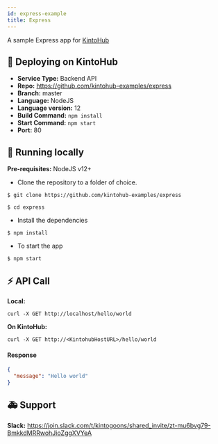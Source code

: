 ```yaml
---
id: express-example
title: Express
---
```


A sample Express app for [KintoHub](https://kintohub.com)

## :rocket: Deploying on KintoHub

- **Service Type:** Backend API
- **Repo:** https://github.com/kintohub-examples/express
- **Branch:** master
- **Language:** NodeJS
- **Language version:** 12
- **Build Command:** `npm install`
- **Start Command:** `npm start`
- **Port:** 80

## :hammer: Running locally

**Pre-requisites:** NodeJS v12+

- Clone the repository to a folder of choice.

```
$ git clone https://github.com/kintohub-examples/express

$ cd express
```

- Install the dependencies

```
$ npm install
```

- To start the app

```
$ npm start
```

## :zap: API Call

**Local:**

```
curl -X GET http://localhost/hello/world
```

**On KintoHub:**

```
curl -X GET http://<KintohubHostURL>/hello/world
```

#### Response

```json
{
  "message": "Hello world"
}
```

## :ambulance: Support

**Slack:** https://join.slack.com/t/kintogoons/shared_invite/zt-mu6bvg79-BmkkdMRRwohJioZggXVYeA
